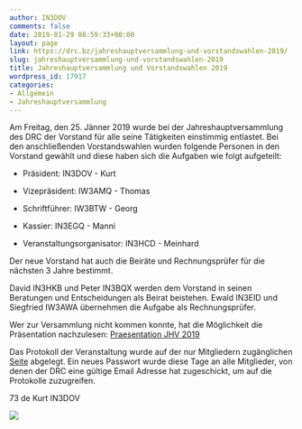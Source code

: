 ```yaml
---
author: IN3DOV
comments: false
date: 2019-01-29 08:59:33+00:00
layout: page
link: https://drc.bz/jahreshauptversammlung-und-vorstandswahlen-2019/
slug: jahreshauptversammlung-und-vorstandswahlen-2019
title: Jahreshauptversammlung und Vorstandswahlen 2019
wordpress_id: 17917
categories:
- Allgemein
- Jahreshauptversammlung
---
```


Am Freitag, den 25. Jänner 2019 wurde bei der Jahreshauptversammlung des DRC der Vorstand für alle seine Tätigkeiten einstimmig entlastet. Bei den anschließenden Vorstandswahlen wurden folgende Personen in den Vorstand gewählt und diese haben sich die Aufgaben wie folgt aufgeteilt:






 	
  * Präsident: IN3DOV - Kurt

 	
  * Vizepräsident: IW3AMQ - Thomas

 	
  * Schriftführer: IW3BTW - Georg

 	
  * Kassier: IN3EGQ - Manni

 	
  * Veranstaltungsorganisator: IN3HCD - Meinhard


Der neue Vorstand hat auch die Beiräte und Rechnungsprüfer für die nächsten 3 Jahre bestimmt.

David IN3HKB und Peter IN3BQX werden dem Vorstand in seinen Beratungen und Entscheidungen als Beirat beistehen. Ewald IN3EID und Siegfried IW3AWA übernehmen die Aufgabe als Rechnungsprüfer.

Wer zur Versammlung nicht kommen konnte, hat die Möglichkeit die Präsentation nachzulesen: [Praesentation JHV 2019](https://drc.bz/wp-content/uploads/2019/01/Praesentation-JHV-2019-modalità-compatibilità.pdf)

Das Protokoll der Veranstaltung wurde auf der nur Mitgliedern zugänglichen [Seite](https://drc.bz/drc-intern/protokolle/) abgelegt. Ein neues Passwort wurde diese Tage an alle Mitglieder, von denen der DRC eine gültige Email Adresse hat zugeschickt, um auf die Protokolle zuzugreifen.

73 de Kurt IN3DOV

![](https://drc.bz/wp-content/uploads/2019/01/IMG_1187_PA-2-1024x716.jpg)


